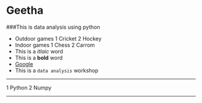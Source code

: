 # Geetha
###This is data analysis using python
- Outdoor games
1 Cricket
2 Hockey
- Indoor games
1 Chess
2 Carrom
- This is a *itlaic* word
- This is a **bold** word
- [Google](http://www.google.com)
- This is a `data analysis` workshop
***
1 Python
2 Numpy
***
